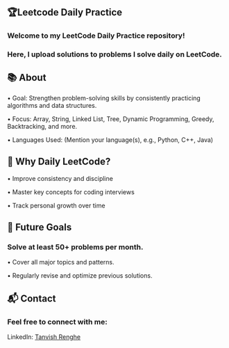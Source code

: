 #
## 🏆Leetcode Daily Practice 


### Welcome to my LeetCode Daily Practice repository!

### Here, I upload solutions to problems I solve daily on LeetCode.


## 📚 About

 • Goal: Strengthen problem-solving skills by consistently practicing algorithms and data structures.

 • Focus: Array, String, Linked List, Tree, Dynamic Programming, Greedy, Backtracking, and more.

 • Languages Used: (Mention your language(s), e.g., Python, C++, Java)

## 🌟 Why Daily LeetCode?

  • Improve consistency and discipline

  • Master key concepts for coding interviews

  • Track personal growth over time

## 🚀 Future Goals

 ### Solve at least 50+ problems per month.

  • Cover all major topics and patterns.

  • Regularly revise and optimize previous solutions.

## 📬 Contact
### Feel free to connect with me:

  LinkedIn: [Tanvish Renghe](https://www.linkedin.com/in/tanvish-renghe/)
